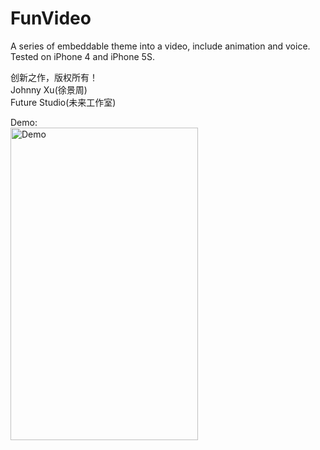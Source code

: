 # FunVideo
A series of embeddable theme into a video, include animation and voice. Tested on iPhone 4 and iPhone 5S.  

创新之作，版权所有！   
Johnny Xu(徐景周)     
Future Studio(未来工作室)     

Demo:  
<img src="https://github.com/xujingzhou/FunVideo/blob/master/Resource/Videos/Demo.gif" width = "300" height = "500" alt="Demo" align=center />
